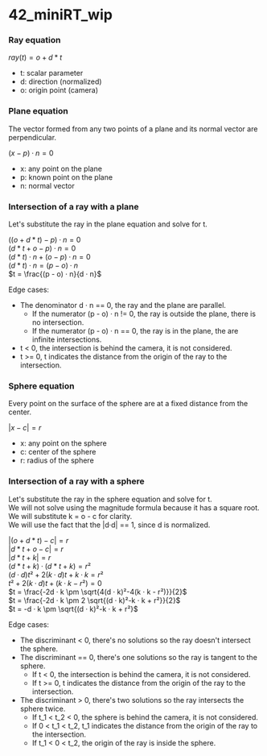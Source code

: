 # 42_miniRT_wip

### Ray equation

$ray(t) = o + d * t$  

- t: scalar parameter  
- d: direction (normalized)  
- o: origin point (camera)  


### Plane equation

The vector formed from any two points of a plane and its normal vector are perpendicular.  

$(x - p) · n = 0$  

- x: any point on the plane  
- p: known point on the plane  
- n: normal vector  

### Intersection of a ray with a plane

Let's substitute the ray in the plane equation and solve for t.  

$((o + d * t) - p) · n = 0$  
$(d * t + o - p) · n = 0$  
$(d * t) · n + (o - p) · n = 0$  
$(d * t) · n = (p - o) · n$  
$t = \frac{(p - o) · n}{d · n}$  

Edge cases:  
- The denominator d · n == 0, the ray and the plane are parallel.  
  - If the numerator (p - o) · n != 0, the ray is outside the plane, there is no intersection.  
  - If the numerator (p - o) · n == 0, the ray is in the plane, the are infinite intersections.  
- t < 0, the intersection is behind the camera, it is not considered.  
- t >= 0, t indicates the distance from the origin of the ray to the intersection.  

### Sphere equation

Every point on the surface of the sphere are at a fixed distance from the center.  

$|x - c| = r$  

- x: any point on the sphere  
- c: center of the sphere  
- r: radius of the sphere  

### Intersection of a ray with a sphere

Let's substitute the ray in the sphere equation and solve for t.  
We will not solve using the magnitude formula because it has a square root.  
We will substitute k = o - c for clarity.  
We will use the fact that the |d·d| == 1, since d is normalized.  

$|(o + d * t) - c| = r$  
$|d * t + o - c| = r$  
$|d * t + k| = r$  
$(d * t + k) · (d * t + k) = r²$  
$(d · d) t²+ 2(k · d)t + k · k = r²$  
$t²+ 2(k · d)t + (k · k - r²) = 0$  
$t = \frac{-2d · k \pm \sqrt{4(d · k)²-4(k · k - r²)}}{2}$  
$t = \frac{-2d · k \pm 2 \sqrt{(d · k)²-k · k + r²}}{2}$  
$t = -d · k \pm \sqrt{(d · k)²-k · k + r²}$  

Edge cases:  
- The discriminant < 0, there's no solutions so the ray doesn't intersect the sphere.  
- The discriminant == 0, there's one solutions so the ray is tangent to the sphere.  
  - If t < 0, the intersection is behind the camera, it is not considered.  
  - If t >= 0, t indicates the distance from the origin of the ray to the intersection.  
- The discriminant > 0, there's two solutions so the ray intersects the sphere twice.  
  - If t_1 < t_2 < 0, the sphere is behind the camera, it is not considered.  
  - If 0 < t_1 < t_2, t_1 indicates the distance from the origin of the ray to the intersection.  
  - If t_1 < 0 < t_2, the origin of the ray is inside the sphere.  
